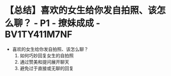 # 【总结】喜欢的女生给你发自拍照、该怎么聊？ - P1 - 撩妹成成 - BV1TY411M7NF

-   喜欢的女生给你发自拍照、该怎么聊？
    1.  如何巧妙回复女生的自拍照
    2.  通过赞美和提问展开聊天
    3.  避免过于直接或无聊的回复
